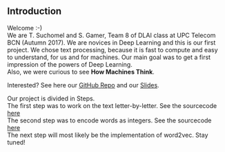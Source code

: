 ## Introduction
Welcome :-)  
We are T. Suchomel and S. Gamer, Team 8 of DLAI class at UPC Telecom BCN (Autumn 2017).
We are novices in Deep Learning and this is our first project.
We chose text processing, because it is fast to compute and easy to understand, for us and for machines.
Our main goal was to get a first impression of the powers of Deep Learning.  
Also, we were curious to see **How Machines Think**.

Interested? See here our [GitHub Repo](https://github.com/telecombcn-dl/2017-dlai-team8) and our [Slides](https://github.com/telecombcn-dl/2017-dlai-team8/blob/master/Creative%20Writing%20101.pdf).

Our project is divided in Steps.  
The first step was to work on the text letter-by-letter. See the sourcecode [here](https://github.com/telecombcn-dl/2017-dlai-team8/blob/master/char_rnn.ipynb)  
The second step was to encode words as integers. See the sourcecode [here](https://github.com/telecombcn-dl/2017-dlai-team8/blob/master/word_rnn.ipynb)  
The next step will most likely be the implementation of word2vec. Stay tuned!



<!---
## Welcome to GitHub Pages

You can use the [editor on GitHub](https://github.com/telecombcn-dl/2017-dlai-team8/edit/master/README.md) to maintain and preview the content for your website in Markdown files.

Whenever you commit to this repository, GitHub Pages will run [Jekyll](https://jekyllrb.com/) to rebuild the pages in your site, from the content in your Markdown files.

### Markdown

Markdown is a lightweight and easy-to-use syntax for styling your writing. It includes conventions for

```markdown
Syntax highlighted code block

# Header 1
## Header 2
### Header 3

- Bulleted
- List

1. Numbered
2. List

**Bold** and _Italic_ and `Code` text

[Link](url) and ![Image](src)
```

For more details see [GitHub Flavored Markdown](https://guides.github.com/features/mastering-markdown/).

### Jekyll Themes

Your Pages site will use the layout and styles from the Jekyll theme you have selected in your [repository settings](https://github.com/telecombcn-dl/2017-dlai-team8/settings). The name of this theme is saved in the Jekyll `_config.yml` configuration file.

### Support or Contact

Having trouble with Pages? Check out our [documentation](https://help.github.com/categories/github-pages-basics/) or [contact support](https://github.com/contact) and we’ll help you sort it out.
--->

